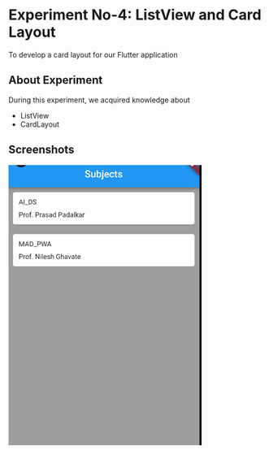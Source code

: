# Experiment No-4: ListView and Card Layout

To develop a card layout for our Flutter application 

## About Experiment

During this experiment, we acquired knowledge about
* ListView
* CardLayout

## Screenshots

![plot](./assets/screenshots/screenshot_1.png?raw=true)
